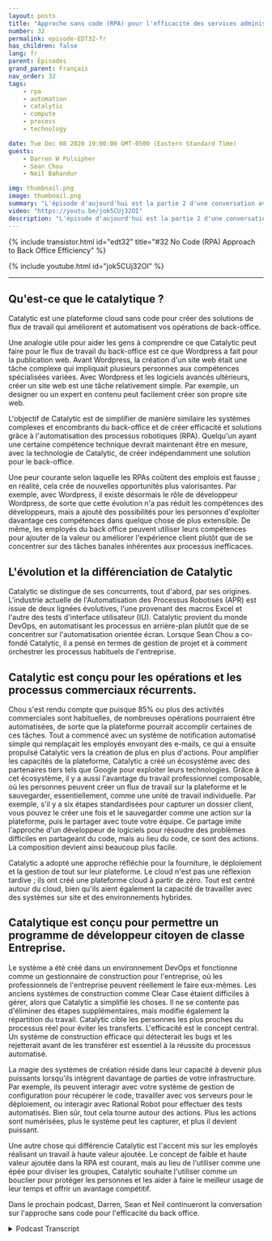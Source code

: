 ```yaml
---
layout: posts
title: "Approche sans code (RPA) pour l'efficacité des services administratifs"
number: 32
permalink: episode-EDT32-fr
has_children: false
lang: fr
parent: Épisodes
grand_parent: Français
nav_order: 32
tags:
    - rpa
    - automation
    - catalytic
    - compute
    - process
    - technology

date: Tue Dec 08 2020 19:00:00 GMT-0500 (Eastern Standard Time)
guests:
    - Darren W Pulsipher
    - Sean Chou
    - Neil Bahandur

img: thumbnail.png
image: thumbnail.png
summary: "L'épisode d'aujourd'hui est la partie 2 d'une conversation avec Sean Chou, PDG de Catalytic, et Neil Bahadur, responsable des partenariats de Catalytic. Ils discutent avec Darren de leur approche sans code pour l'efficacité des services administratifs avec une plateforme qui utilise la technologie RPA et IA."
video: "https://youtu.be/jok5CUj32OI"
description: "L'épisode d'aujourd'hui est la partie 2 d'une conversation avec Sean Chou, PDG de Catalytic, et Neil Bahadur, responsable des partenariats de Catalytic. Ils discutent avec Darren de leur approche sans code pour l'efficacité des services administratifs avec une plateforme qui utilise la technologie RPA et IA."
---
```


<div>
{% include transistor.html id="edt32" title="#32 No Code (RPA) Approach to Back Office Efficiency" %}

{% include youtube.html id="jok5CUj32OI" %}
</div>

---

## Qu'est-ce que le catalytique ?

Catalytic est une plateforme cloud sans code pour créer des solutions de flux de travail qui améliorent et automatisent vos opérations de back-office.

Une analogie utile pour aider les gens à comprendre ce que Catalytic peut faire pour le flux de travail du back-office est ce que Wordpress a fait pour la publication web. Avant Wordpress, la création d'un site web était une tâche complexe qui impliquait plusieurs personnes aux compétences spécialisées variées. Avec Wordpress et les logiciels avancés ultérieurs, créer un site web est une tâche relativement simple. Par exemple, un designer ou un expert en contenu peut facilement créer son propre site web.

L'objectif de Catalytic est de simplifier de manière similaire les systèmes complexes et encombrants du back-office et de créer efficacité et solutions grâce à l'automatisation des processus robotiques (RPA). Quelqu'un ayant une certaine compétence technique devrait maintenant être en mesure, avec la technologie de Catalytic, de créer indépendamment une solution pour le back-office.

Une peur courante selon laquelle les RPAs coûtent des emplois est fausse ; en réalité, cela crée de nouvelles opportunités plus valorisantes. Par exemple, avec Wordpress, il existe désormais le rôle de développeur Wordpress, de sorte que cette évolution n'a pas réduit les compétences des développeurs, mais a ajouté des possibilités pour les personnes d'exploiter davantage ces compétences dans quelque chose de plus extensible. De même, les employés du back office peuvent utiliser leurs compétences pour ajouter de la valeur ou améliorer l'expérience client plutôt que de se concentrer sur des tâches banales inhérentes aux processus inefficaces.

## L'évolution et la différenciation de Catalytic

Catalytic se distingue de ses concurrents, tout d'abord, par ses origines. L'industrie actuelle de l'Automatisation des Processus Robotisés (APR) est issue de deux lignées évolutives, l'une provenant des macros Excel et l'autre des tests d'interface utilisateur (IU). Catalytic provient du monde DevOps, en automatisant les processus en arrière-plan plutôt que de se concentrer sur l'automatisation orientée écran. Lorsque Sean Chou a co-fondé Catalytic, il a pensé en termes de gestion de projet et à comment orchestrer les processus habituels de l'entreprise.

## Catalytic est conçu pour les opérations et les processus commerciaux récurrents.

Chou s'est rendu compte que puisque 85% ou plus des activités commerciales sont habituelles, de nombreuses opérations pourraient être automatisées, de sorte que la plateforme pourrait accomplir certaines de ces tâches. Tout a commencé avec un système de notification automatisé simple qui remplaçait les employés envoyant des e-mails, ce qui a ensuite propulsé Catalytic vers la création de plus en plus d'actions. Pour amplifier les capacités de la plateforme, Catalytic a créé un écosystème avec des partenaires tiers tels que Google pour exploiter leurs technologies. Grâce à cet écosystème, il y a aussi l'avantage du travail professionnel composable, où les personnes peuvent créer un flux de travail sur la plateforme et le sauvegarder, essentiellement, comme une unité de travail individuelle. Par exemple, s'il y a six étapes standardisées pour capturer un dossier client, vous pouvez le créer une fois et le sauvegarder comme une action sur la plateforme, puis le partager avec toute votre équipe. Ce partage imite l'approche d'un développeur de logiciels pour résoudre des problèmes difficiles en partageant du code, mais au lieu du code, ce sont des actions. La composition devient ainsi beaucoup plus facile.

Catalytic a adopté une approche réfléchie pour la fourniture, le déploiement et la gestion de tout sur leur plateforme. Le cloud n'est pas une réflexion tardive ; ils ont créé une plateforme cloud à partir de zéro. Tout est centré autour du cloud, bien qu'ils aient également la capacité de travailler avec des systèmes sur site et des environnements hybrides.

## Catalytique est conçu pour permettre un programme de développeur citoyen de classe Entreprise.

Le système a été créé dans un environnement DevOps et fonctionne comme un gestionnaire de construction pour l'entreprise, où les professionnels de l'entreprise peuvent réellement le faire eux-mêmes. Les anciens systèmes de construction comme Clear Case étaient difficiles à gérer, alors que Catalytic a simplifié les choses. Il ne se contente pas d'éliminer des étapes supplémentaires, mais modifie également la répartition du travail. Catalytic cible les personnes les plus proches du processus réel pour éviter les transferts. L'efficacité est le concept central. Un système de construction efficace qui détecterait les bugs et les rejetterait avant de les transférer est essentiel à la réussite du processus automatisé.

La magie des systèmes de création réside dans leur capacité à devenir plus puissants lorsqu'ils intègrent davantage de parties de votre infrastructure. Par exemple, ils peuvent interagir avec votre système de gestion de configuration pour récupérer le code, travailler avec vos serveurs pour le déploiement, ou interagir avec Rational Robot pour effectuer des tests automatisés. Bien sûr, tout cela tourne autour des actions. Plus les actions sont numérisées, plus le système peut les capturer, et plus il devient puissant.

Une autre chose qui différencie Catalytic est l'accent mis sur les employés réalisant un travail à haute valeur ajoutée. Le concept de faible et haute valeur ajoutée dans la RPA est courant, mais au lieu de l'utiliser comme une épée pour diviser les groupes, Catalytic souhaite l'utiliser comme un bouclier pour protéger les personnes et les aider à faire le meilleur usage de leur temps et offrir un avantage compétitif.

Dans le prochain podcast, Darren, Sean et Neil continueront la conversation sur l'approche sans code pour l'efficacité du back office.



<details>
<summary> Podcast Transcript </summary>

<p></p>

</details>
